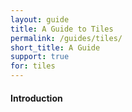 ```yaml
---
layout: guide
title: A Guide to Tiles
permalink: /guides/tiles/
short_title: A Guide
support: true
for: tiles
---
```


#### Introduction